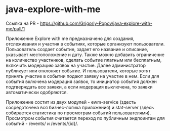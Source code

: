 # java-explore-with-me

Ссылка на PR - https://github.com/Grigoriy-Popov/java-explore-with-me/pull/1

Приложение Explore with me предназначено для создания, отслеживания и участия в событиях, которые организуют
пользователи.
Пользователь создает событие, задает его название и описание, указывает местоположение и дату. Также можно добавить 
ограничение на количество участников, сделать событие платным или бесплатным, включить модерацию заявок на участие.
Далее администратор публикует или отклоняет событие.
И пользователи, которые хотят принять участие в событии подают заявку на участие в нем. Если для события включена
модерация заявок, то инициатор события должен подтверждать все заявки, а если модерация выключена, то заявки
автоматически одобряются.

Приложение состит из двух модулей - ewm-service (здесть сосредоточена вся бизнес-логика приложения)
и stat-server (здесь собирается статистика по просмотрам событий пользователями).
Просмотром события считается переход по публичным эндпоинтам для событий - /events/ и /events/{id}/.
